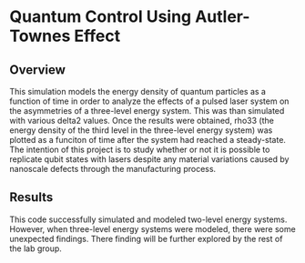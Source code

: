 # Quantum Control Using Autler-Townes Effect

## Overview 
This simulation models the energy density of quantum particles as a function of time in order to analyze the effects of a pulsed laser system on the asymmetries of a three-level energy system. This was than simulated with various delta2 values. Once the results were obtained, rho33 (the energy density of the third level in the three-level energy system) was plotted as a funciton of time after the system had reached a steady-state. The intention of this project is to study whether or not it is possible to replicate qubit states with lasers despite any material variations caused by nanoscale defects through the manufacturing process. 

## Results
This code successfully simulated and modeled two-level energy systems. However, when three-level energy systems were modeled, there were some unexpected findings. There finding will be further explored by the rest of the lab group.  
